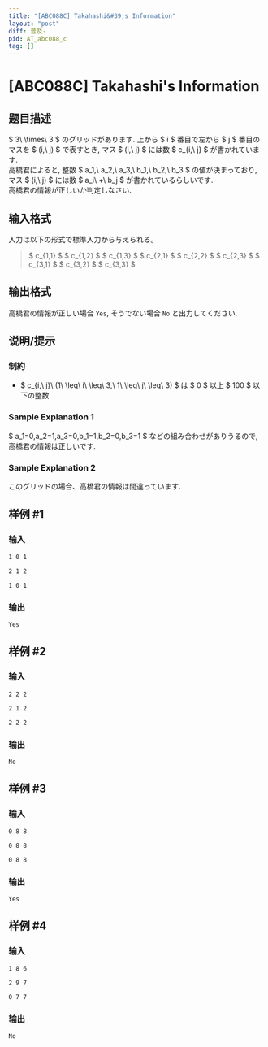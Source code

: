 ```yaml
---
title: "[ABC088C] Takahashi&#39;s Information"
layout: "post"
diff: 普及-
pid: AT_abc088_c
tag: []
---
```


# [ABC088C] Takahashi&#39;s Information

## 题目描述

[problemUrl]: https://atcoder.jp/contests/abc088/tasks/abc088_c

$ 3\ \times\ 3 $ のグリッドがあります. 上から $ i $ 番目で左から $ j $ 番目のマスを $ (i,\ j) $ で表すとき, マス $ (i,\ j) $ には数 $ c_{i,\ j} $ が書かれています.  
 高橋君によると, 整数 $ a_1,\ a_2,\ a_3,\ b_1,\ b_2,\ b_3 $ の値が決まっており, マス $ (i,\ j) $ には数 $ a_i\ +\ b_j $ が書かれているらしいです.  
 高橋君の情報が正しいか判定しなさい.

## 输入格式

入力は以下の形式で標準入力から与えられる。

> $ c_{1,1} $ $ c_{1,2} $ $ c_{1,3} $ $ c_{2,1} $ $ c_{2,2} $ $ c_{2,3} $ $ c_{3,1} $ $ c_{3,2} $ $ c_{3,3} $

## 输出格式

高橋君の情報が正しい場合 `Yes`, そうでない場合 `No` と出力してください.

## 说明/提示

### 制約

- $ c_{i,\ j}\ (1\ \leq\ i\ \leq\ 3,\ 1\ \leq\ j\ \leq\ 3) $ は $ 0 $ 以上 $ 100 $ 以下の整数

### Sample Explanation 1

$ a_1=0,a_2=1,a_3=0,b_1=1,b_2=0,b_3=1 $ などの組み合わせがありうるので, 高橋君の情報は正しいです.

### Sample Explanation 2

このグリッドの場合、高橋君の情報は間違っています.

## 样例 #1

### 输入

```
1 0 1
2 1 2
1 0 1
```

### 输出

```
Yes
```

## 样例 #2

### 输入

```
2 2 2
2 1 2
2 2 2
```

### 输出

```
No
```

## 样例 #3

### 输入

```
0 8 8
0 8 8
0 8 8
```

### 输出

```
Yes
```

## 样例 #4

### 输入

```
1 8 6
2 9 7
0 7 7
```

### 输出

```
No
```

